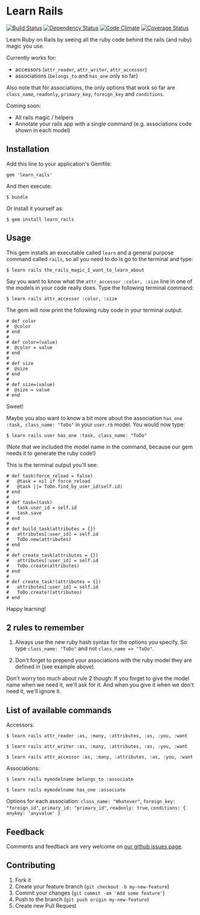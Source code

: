 # Learn Rails
[![Build Status](https://secure.travis-ci.org/pjc/learn_rails.png?branch=master)][travis]
[![Dependency Status](https://gemnasium.com/pjc/learn_rails.png)][gemnasium]
[![Code Climate](https://codeclimate.com/github/pjc/learn_rails.png)][codeclimate]
[![Coverage Status](https://coveralls.io/repos/pjc/learn_rails/badge.png?branch=master)][coveralls]

[travis]: https://travis-ci.org/pjc/learn_rails
[codeclimate]: https://codeclimate.com/github/pjc/learn_rails
[gemnasium]: https://gemnasium.com/pjc/learn_rails
[coveralls]: https://coveralls.io/r/pjc/learn_rails

Learn Ruby on Rails by seeing all the ruby code behind the rails (and ruby) magic you use.

Currently works for:
- accessors (`attr_reader`, `attr_writer`, `attr_accessor`)
- associations (`belongs_to` and `has_one` only so far)

Also note that for associations, the only options that work so far are `class_name`, `readonly`, `primary_key`, `foreign_key` and `conditions`.

Coming soon:
- All rails magic / helpers
- Annotate your rails app with a single command (e.g. associations code shown in each model)

## Installation

Add this line to your application's Gemfile:

    gem 'learn_rails'

And then execute:

    $ bundle

Or install it yourself as:

    $ gem install learn_rails

## Usage

This gem installs an executable called `learn` and a general purpose command called `rails`, so all you need to do is go to the terminal and type:

    $ learn rails the_rails_magic_I_want_to_learn_about

Say you want to know what the `attr_accessor :color, :size` line in one of the models in your code really does. Type the following terminal command:

    $ learn rails attr_accessor :color, :size

The gem will now print the following ruby code in your terminal output:

    # def color
    #  @color
    # end
    #
    # def color=(value)
    #  @color = value
    # end
    #
    # def size
    #  @size
    # end
    #
    # def size=(value)
    #  @size = value
    # end

Sweet!

Maybe you also want to know a bit more about the association `has_one :task, class_name: "ToDo"` in your `user.rb` model. You would now type:

    $ learn rails user has_one :task, class_name: "ToDo"

(Note that we included the model name in the command, because our gem needs it to generate the ruby code!)

This is the terminal output you'll see:

    # def task(force_reload = false)
    #   @task = nil if force_reload
    #   @task ||= ToDo.find_by_user_id(self.id)
    # end
    #
    # def task=(task)
    #   task.user_id = self.id
    #   task.save
    # end
    #
    # def build_task(attributes = {})
    #   attributes[:user_id] = self.id
    #   ToDo.new(attributes)
    # end
    #
    # def create_task(attributes = {})
    #   attributes[:user_id] = self.id
    #   ToDo.create(attributes)
    # end
    #
    # def create_task!(attributes = {})
    #   attributes[:user_id] = self.id
    #   ToDo.create!(attributes)
    # end

Happy learning!

## 2 rules to remember

1. Always use the new ruby hash syntax for the options you specify. So type `class_name: "ToDo"` and not `class_name => "ToDo"`.

2. Don't forget to prepend your associations with the ruby model they are defined in (see example above).

Don't worry too much about rule 2 though: If you forget to give the model name when we need it, we'll ask for it. And when you give it when we don't need it, we'll ignore it.

## List of available commands

Accessors:

    $ learn rails attr_reader :as, :many, :attributes, :as, :you, :want

    $ learn rails attr_writer :as, :many, :attributes, :as, :you, :want

    $ learn rails attr_accessor :as, :many, :attributes, :as, :you, :want

Associations:

    $ learn rails mymodelname belongs_to :associate

    $ learn rails mymodelname has_one :associate

Options for each association: `class_name: "Whatever"`, `foreign_key: "foreign_id"`, `primary_id: "primary_id"`, `readonly: true`, `conditions: { anykey: 'anyvalue' }`

## Feedback

Comments and feedback are very welcome on [our github issues page](https://github.com/pjc/learn_rails/issues?state=open).

## Contributing

1. Fork it
2. Create your feature branch (`git checkout -b my-new-feature`)
3. Commit your changes (`git commit -am 'Add some feature'`)
4. Push to the branch (`git push origin my-new-feature`)
5. Create new Pull Request
